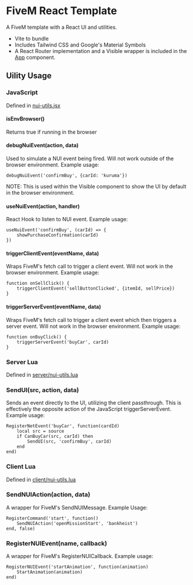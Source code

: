 # FiveM React Template
A FiveM template with a React UI and utilities. 
* Vite to bundle 
* Includes Tailwind CSS and Google's Material Symbols
* A React Router implementation and a Visible wrapper is included in the [App](ui/src/app.jsx) component.

## Uility Usage
### JavaScript
Defined in [nui-utils.jsx](ui/src/util/nui-utils.jsx)
#### isEnvBrowser()
Returns true if running in the browser
#### debugNuiEvent(action, data)
Used to simulate a NUI event being fired. Will not work outside of the browser environment. Example usage:
```
debugNuiEvent('confirmBuy', {carId: 'kuruma'})
```
NOTE: This is used within the Visible component to show the UI by default in the browser environment.
#### useNuiEvent(action, handler)
React Hook to listen to NUI event. Example usage:
```
useNuiEvent('confirmBuy', (carId) => {
    showPurchaseConfirmation(carId)
})
```
#### triggerClientEvent(eventName, data)
Wraps FiveM's fetch call to trigger a client event. Will not work in the browser environment. Example usage:
```
function onSellClick() {
    triggerClientEvent('sellButtonClicked', {itemId, sellPrice})
}
```
#### triggerServerEvent(eventName, data)
Wraps FiveM's fetch call to trigger a client event which then triggers a server event. Will not work in the browser environment. Example usage:
```
function onBuyClick() {
    triggerServerEvent('buyCar', carId)
}
```
### Server Lua
Defined in [server/nui-utils.lua](server/nui-utils.lua)
### SendUI(src, action, data)
Sends an event directly to the UI, utilizing the client passthrough. This is effectively the opposite action of the JavaScript triggerServerEvent. Example usage:
```
RegisterNetEvent('buyCar', function(cardId)
    local src = source
    if CanBuyCar(src, carId) then
        SendUI(src, 'confirmBuy', carId)
    end
end)
```
### Client Lua
Defined in [client/nui-utils.lua](client/nui-utils.lua)
### SendNUIAction(action, data)
A wrapper for FiveM's SendNUIMessage. Example Usage:
```
RegisterCommand('start', function()
    SendNUIAction('openMissionStart', 'bankheist')
end, false)
```
### RegisterNUIEvent(name, callback)
A wrapper for FiveM's RegisterNUICallback. Example usage:
```
RegisterNUIEvent('startAnimation', function(animation)
    StartAnimation(animation)
end)
```
